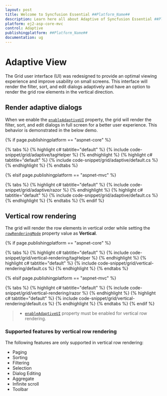 ```yaml
---
layout: post
title: Welcome to Syncfusion Essential ##Platform_Name##
description: Learn here all about Adaptive of Syncfusion Essential ##Platform_Name## widgets based on HTML5 and jQuery.
platform: ej2-asp-core-mvc
control: Adaptive
publishingplatform: ##Platform_Name##
documentation: ug
---
```



# Adaptive View

The Grid user interface (UI) was redesigned to provide an optimal viewing experience and improve usability on small screens. This interface will render the filter, sort, and edit dialogs adaptively and have an option to render the grid row elements in the vertical direction.

## Render adaptive dialogs

When we enable the [`enableAdaptiveUI`](https://help.syncfusion.com/cr/aspnetcore-js2/Syncfusion.EJ2.Grids.Grid.html#Syncfusion_EJ2_Grids_Grid_EnableAdaptiveUI) property, the grid will render the filter, sort, and edit dialogs in full screen for a better user experience. This behavior is demonstrated in the below demo.

{% if page.publishingplatform == "aspnet-core" %}

{% tabs %}
{% highlight c# tabtitle="default" %}
{% include code-snippet/grid/adaptive/tagHelper %}
{% endhighlight %}
{% highlight c# tabtitle="default" %}
{% include code-snippet/grid/adaptive/default.cs %}
{% endhighlight %}
{% endtabs %}

{% elsif page.publishingplatform == "aspnet-mvc" %}

{% tabs %}
{% highlight c# tabtitle="default" %}
{% include code-snippet/grid/adaptive/razor %}
{% endhighlight %}
{% highlight c# tabtitle="default" %}
{% include code-snippet/grid/adaptive/default.cs %}
{% endhighlight %}
{% endtabs %}
{% endif %}



## Vertical row rendering

The grid will render the row elements in vertical order while setting the [`rowRenderingMode`](https://help.syncfusion.com/cr/aspnetcore-js2/Syncfusion.EJ2.Grids.Grid.html#Syncfusion_EJ2_Grids_Grid_RowRenderingMode) property value as **Vertical**.

{% if page.publishingplatform == "aspnet-core" %}

{% tabs %}
{% highlight c# tabtitle="default" %}
{% include code-snippet/grid/vertical-rendering/tagHelper %}
{% endhighlight %}
{% highlight c# tabtitle="default" %}
{% include code-snippet/grid/vertical-rendering/default.cs %}
{% endhighlight %}
{% endtabs %}

{% elsif page.publishingplatform == "aspnet-mvc" %}

{% tabs %}
{% highlight c# tabtitle="default" %}
{% include code-snippet/grid/vertical-rendering/razor %}
{% endhighlight %}
{% highlight c# tabtitle="default" %}
{% include code-snippet/grid/vertical-rendering/default.cs %}
{% endhighlight %}
{% endtabs %}
{% endif %}



> * [`enableAdaptiveUI`](https://help.syncfusion.com/cr/aspnetcore-js2/Syncfusion.EJ2.Grids.Grid.html#Syncfusion_EJ2_Grids_Grid_EnableAdaptiveUI) property must be enabled for vertical row rendering.

### Supported features by vertical row rendering

The following features are only supported in vertical row rendering:

* Paging
* Sorting
* Filtering
* Selection
* Dialog Editing
* Aggregate
* Infinite scroll
* Toolbar
